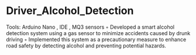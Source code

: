 # Driver_Alcohol_Detection

Tools: Arduino Nano , IDE , MQ3 sensors 
◦ Developed a smart alcohol detection system using a gas sensor to minimize accidents caused by drunk driving
◦ Implemented this system as a precautionary measure to enhance road safety by detecting alcohol and preventing
potential hazards.
